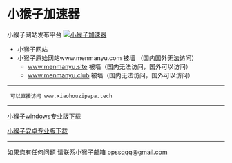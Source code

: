 # 小猴子加速器
小猴子网站发布平台
[![小猴子加速器](https://raw.githubusercontent.com/wggwcn/xiaohouzi/master/pic/xiaohozilogo.png "小猴子加速器")](http://www.xiaohouzipapa.tech/ "小猴子加速器")

- 小猴子网站
 - 小猴子原始网站www.menmanyu.com 被墙  （国内国外无法访问）
   -  www.menmanyu.site  被墙（国内无法访问，国外可以访问）
   -  www.menmanyu.club  被墙（国内无法访问，国外可以访问）
 
 ------------
     
     可以直接访问 www.xiaohouzipapa.tech
  
 ------------
 
 
 
 [小猴子windows专业版下载](https://raw.githubusercontent.com/wggwcn/xiaohouzi/master/%E5%B0%8F%E7%8C%B4%E5%AD%90%E5%8A%A0%E9%80%9F%E5%99%A8setup.rar "小猴子windows专业版下载")
 
[小猴子安卓专业版下载](https://raw.githubusercontent.com/xiaohouzivpn/xiaohouzi/master/xiaohouzijiasuqi.apk "小猴子安卓专业版下载") 
 
 ------------
 如果您有任何问题 请联系小猴子邮箱 ppssqqq@gmail.com
